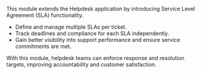 This module extends the Helpdesk application by introducing Service Level Agreement (SLA) functionality.

- Define and manage multiple SLAs per ticket.
- Track deadlines and compliance for each SLA independently.
- Gain better visibility into support performance and ensure service commitments are met.

With this module, helpdesk teams can enforce response and resolution targets, improving accountability and customer satisfaction.
